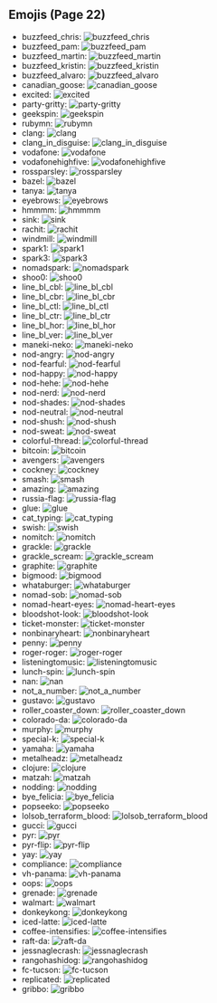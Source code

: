 
## Emojis (Page 22)

* buzzfeed_chris: ![buzzfeed_chris](output/buzzfeed_chris.png)
* buzzfeed_pam: ![buzzfeed_pam](output/buzzfeed_pam.png)
* buzzfeed_martin: ![buzzfeed_martin](output/buzzfeed_martin.png)
* buzzfeed_kristin: ![buzzfeed_kristin](output/buzzfeed_kristin.png)
* buzzfeed_alvaro: ![buzzfeed_alvaro](output/buzzfeed_alvaro.png)
* canadian_goose: ![canadian_goose](output/canadian_goose)
* excited: ![excited](output/excited.gif)
* party-gritty: ![party-gritty](output/party-gritty.gif)
* geekspin: ![geekspin](output/geekspin.gif)
* rubymn: ![rubymn](output/rubymn.jpg)
* clang: ![clang](output/clang.png)
* clang_in_disguise: ![clang_in_disguise](output/clang_in_disguise.png)
* vodafone: ![vodafone](output/vodafone.png)
* vodafonehighfive: ![vodafonehighfive](output/vodafonehighfive.png)
* rossparsley: ![rossparsley](output/rossparsley.png)
* bazel: ![bazel](output/bazel.png)
* tanya: ![tanya](output/tanya.png)
* eyebrows: ![eyebrows](output/eyebrows.gif)
* hmmmm: ![hmmmm](output/hmmmm)
* sink: ![sink](output/sink.png)
* rachit: ![rachit](output/rachit.png)
* windmill: ![windmill](output/windmill.png)
* spark1: ![spark1](output/spark1.png)
* spark3: ![spark3](output/spark3.png)
* nomadspark: ![nomadspark](output/nomadspark.png)
* shoo0: ![shoo0](output/shoo0.png)
* line_bl_cbl: ![line_bl_cbl](output/line_bl_cbl.png)
* line_bl_cbr: ![line_bl_cbr](output/line_bl_cbr.png)
* line_bl_ctl: ![line_bl_ctl](output/line_bl_ctl.png)
* line_bl_ctr: ![line_bl_ctr](output/line_bl_ctr.png)
* line_bl_hor: ![line_bl_hor](output/line_bl_hor.png)
* line_bl_ver: ![line_bl_ver](output/line_bl_ver.png)
* maneki-neko: ![maneki-neko](output/maneki-neko.png)
* nod-angry: ![nod-angry](output/nod-angry.gif)
* nod-fearful: ![nod-fearful](output/nod-fearful.gif)
* nod-happy: ![nod-happy](output/nod-happy.gif)
* nod-hehe: ![nod-hehe](output/nod-hehe.gif)
* nod-nerd: ![nod-nerd](output/nod-nerd.gif)
* nod-shades: ![nod-shades](output/nod-shades.gif)
* nod-neutral: ![nod-neutral](output/nod-neutral.gif)
* nod-shush: ![nod-shush](output/nod-shush.gif)
* nod-sweat: ![nod-sweat](output/nod-sweat.gif)
* colorful-thread: ![colorful-thread](output/colorful-thread.png)
* bitcoin: ![bitcoin](output/bitcoin.jpg)
* avengers: ![avengers](output/avengers.jpg)
* cockney: ![cockney](output/cockney.png)
* smash: ![smash](output/smash.png)
* amazing: ![amazing](output/amazing.png)
* russia-flag: ![russia-flag](output/russia-flag.png)
* glue: ![glue](output/glue.jpg)
* cat_typing: ![cat_typing](output/cat_typing.gif)
* swish: ![swish](output/swish.png)
* nomitch: ![nomitch](output/nomitch)
* grackle: ![grackle](output/grackle.png)
* grackle_scream: ![grackle_scream](output/grackle_scream.png)
* graphite: ![graphite](output/graphite.png)
* bigmood: ![bigmood](output/bigmood.gif)
* whataburger: ![whataburger](output/whataburger.jpg)
* nomad-sob: ![nomad-sob](output/nomad-sob.png)
* nomad-heart-eyes: ![nomad-heart-eyes](output/nomad-heart-eyes.png)
* bloodshot-look: ![bloodshot-look](output/bloodshot-look.png)
* ticket-monster: ![ticket-monster](output/ticket-monster.gif)
* nonbinaryheart: ![nonbinaryheart](output/nonbinaryheart.png)
* penny: ![penny](output/penny.png)
* roger-roger: ![roger-roger](output/roger-roger.png)
* listeningtomusic: ![listeningtomusic](output/listeningtomusic.jpg)
* lunch-spin: ![lunch-spin](output/lunch-spin.gif)
* nan: ![nan](output/nan.png)
* not_a_number: ![not_a_number](output/not_a_number)
* gustavo: ![gustavo](output/gustavo.png)
* roller_coaster_down: ![roller_coaster_down](output/roller_coaster_down.png)
* colorado-da: ![colorado-da](output/colorado-da.png)
* murphy: ![murphy](output/murphy.jpg)
* special-k: ![special-k](output/special-k.jpg)
* yamaha: ![yamaha](output/yamaha.png)
* metalheadz: ![metalheadz](output/metalheadz.jpg)
* clojure: ![clojure](output/clojure.png)
* matzah: ![matzah](output/matzah.png)
* nodding: ![nodding](output/nodding.gif)
* bye_felicia: ![bye_felicia](output/bye_felicia.jpg)
* popseeko: ![popseeko](output/popseeko.jpg)
* lolsob_terraform_blood: ![lolsob_terraform_blood](output/lolsob_terraform_blood.png)
* gucci: ![gucci](output/gucci.jpg)
* pyr: ![pyr](output/pyr.png)
* pyr-flip: ![pyr-flip](output/pyr-flip.png)
* yay: ![yay](output/yay.gif)
* compliance: ![compliance](output/compliance.png)
* vh-panama: ![vh-panama](output/vh-panama.jpg)
* oops: ![oops](output/oops.jpg)
* grenade: ![grenade](output/grenade.jpg)
* walmart: ![walmart](output/walmart.png)
* donkeykong: ![donkeykong](output/donkeykong.gif)
* iced-latte: ![iced-latte](output/iced-latte.png)
* coffee-intensifies: ![coffee-intensifies](output/coffee-intensifies.gif)
* raft-da: ![raft-da](output/raft-da.png)
* jessnaglecrash: ![jessnaglecrash](output/jessnaglecrash.jpg)
* rangohashidog: ![rangohashidog](output/rangohashidog.jpg)
* fc-tucson: ![fc-tucson](output/fc-tucson.png)
* replicated: ![replicated](output/replicated.png)
* gribbo: ![gribbo](output/gribbo.png)
